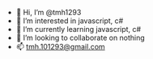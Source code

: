 - 👋 Hi, I’m @tmh1293
- 👀 I’m interested in javascript, c#
- 🌱 I’m currently learning javascript, c#
- 💞️ I’m looking to collaborate on nothing
- 📫 tmh.101293@gmail.com

<!---
tmh1293/tmh1293 is a ✨ special ✨ repository because its `README.md` (this file) appears on your GitHub profile.
You can click the Preview link to take a look at your changes.
--->
